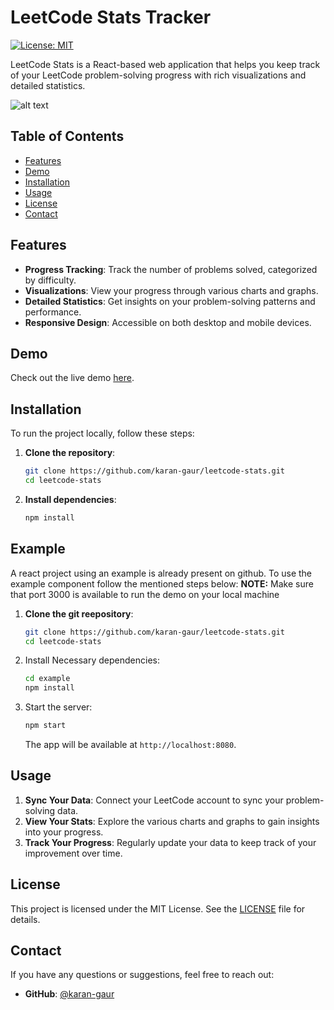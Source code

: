 # LeetCode Stats Tracker

[![License: MIT](https://img.shields.io/badge/License-MIT-yellow.svg)](https://opensource.org/licenses/MIT)

LeetCode Stats is a React-based web application that helps you keep track of your LeetCode problem-solving progress with rich visualizations and detailed statistics.

![alt text](https://raw.githubusercontent.com/karan-gaur/leetcode-stats/main/assets/image.png)

## Table of Contents

- [Features](#features)
- [Demo](#demo)
- [Installation](#installation)
- [Usage](#usage)
- [License](#license)
- [Contact](#contact)

## Features

- **Progress Tracking**: Track the number of problems solved, categorized by difficulty.
- **Visualizations**: View your progress through various charts and graphs.
- **Detailed Statistics**: Get insights on your problem-solving patterns and performance.
- **Responsive Design**: Accessible on both desktop and mobile devices.

## Demo

Check out the live demo [here](https://karan-gaur.github.io/leetcode-stats/).

## Installation

To run the project locally, follow these steps:

1. **Clone the repository**:

   ```bash
   git clone https://github.com/karan-gaur/leetcode-stats.git
   cd leetcode-stats
   ```

2. **Install dependencies**:

   ```bash
   npm install
   ```

## Example

A react project using an example is already present on github. To use the example component follow the mentioned steps below:
**NOTE:** Make sure that port 3000 is available to run the demo on your local machine

1. **Clone the git reepository**:

   ```bash
   git clone https://github.com/karan-gaur/leetcode-stats.git
   cd leetcode-stats
   ```

2. Install Necessary dependencies:

   ```bash
   cd example
   npm install
   ```

3. Start the server:

   ```bash
   npm start
   ```

   The app will be available at `http://localhost:8080`.

## Usage

1. **Sync Your Data**: Connect your LeetCode account to sync your problem-solving data.
2. **View Your Stats**: Explore the various charts and graphs to gain insights into your progress.
3. **Track Your Progress**: Regularly update your data to keep track of your improvement over time.

## License

This project is licensed under the MIT License. See the [LICENSE](LICENSE) file for details.

## Contact

If you have any questions or suggestions, feel free to reach out:

- **GitHub**: [@karan-gaur](https://github.com/karan-gaur)
